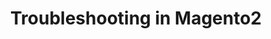 ﻿---
title: "Troubleshooting in Magento2"
toc: true
tag: developers
category: "Connectors"
menus: 
    magentoconnector:
        title: "Troubleshooting in Magento2"
        weight: 5
        icon: fa fa-file-word-o
        identifier: magentotroubleshooting
---


